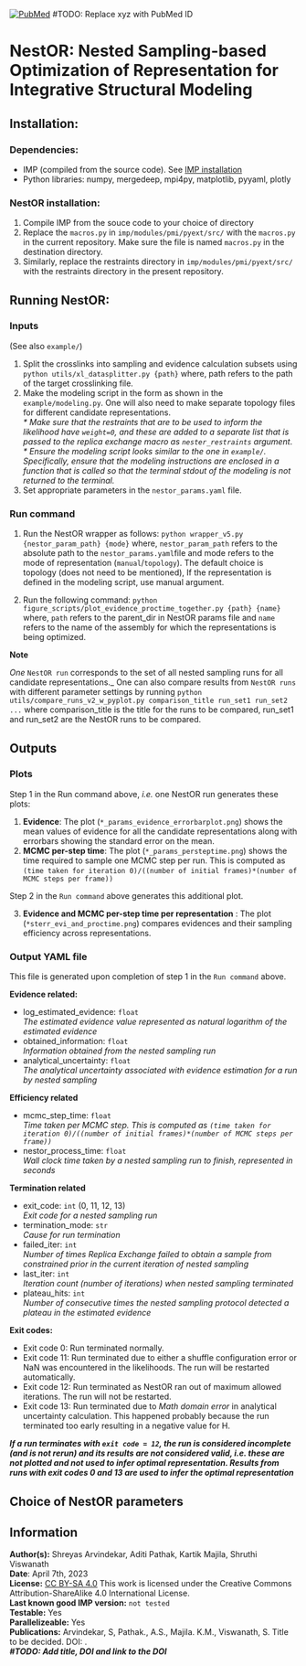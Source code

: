 [![PubMed](https://salilab.org/imp-systems/static/images/pubmed.png)](https://pubmed.ncbi.nlm.nih.gov/xyz/)     #TODO: Replace xyz with PubMed ID


# **NestOR: Nested Sampling-based Optimization of Representation for Integrative Structural Modeling**

## **Installation:**
### **Dependencies:**  
* IMP (compiled from the source code). See [IMP installation](https://github.com/salilab/imp)
* Python libraries: numpy, mergedeep, mpi4py, matplotlib, pyyaml, plotly
  
### **NestOR installation:**  
1. Compile IMP from the souce code to your choice of directory
2. Replace the `macros.py` in `imp/modules/pmi/pyext/src/` with the `macros.py` in the current repository. Make sure the file is named `macros.py` in the destination directory. 
3. Similarly, replace the restraints directory in `imp/modules/pmi/pyext/src/` with the restraints directory in the present repository.

## **Running NestOR:**

### Inputs 

(See also `example/`)
1. Split the crosslinks into sampling and evidence calculation subsets using `python utils/xl_datasplitter.py {path}` where, path refers to the path of the target crosslinking file.
2. Make the modeling script in the form as shown in the `example/modeling.py`. One will also need to make separate topology files for different candidate representations.  
   _* Make sure that the restraints that are to be used to inform the likelihood have `weight=0`, and these are added to a separate list that is passed to the replica exchange macro as `nester_restraints` argument_.  
   _* Ensure the modeling script looks similar to the one in `example/`. Specifically, ensure that the modeling instructions are enclosed in a function that is called so that the terminal stdout of the modeling is not returned to the terminal._
4. Set appropriate parameters in the `nestor_params.yaml` file. 

### Run command

1. Run the NestOR wrapper as follows: 
```python wrapper_v5.py {nestor_param_path} {mode}```
where, `nestor_param_path` refers to the absolute path to the `nestor_params.yaml`file and mode refers to the mode of representation (`manual`/`topology`). The default choice is topology (does not need to be mentioned), If the representation is defined in the modeling script, use manual argument.

2. Run the following command: 
```python figure_scripts/plot_evidence_proctime_together.py {path} {name}```
where, `path` refers to the parent_dir in NestOR params file and `name` refers to the name of the assembly for which the representations is being optimized.

**Note**

_One_ `NestOR run` corresponds to the set of all nested sampling runs for all candidate representations._
One can also compare results from `NestOR runs` with different parameter settings by running `python utils/compare_runs_v2_w_pyplot.py comparison_title run_set1 run_set2 ...` where comparison_title is the title for the runs to be compared, run_set1 and run_set2 are the NestOR runs to be compared.

## Outputs 

### Plots

Step 1  in the Run command above, _i.e._ one NestOR run generates these plots: 

1. **Evidence**: The plot (`*_params_evidence_errorbarplot.png`) shows the mean values of evidence for all the candidate representations along with errorbars showing the standard error on the mean.
2. **MCMC per-step time**: The plot (`*_params_persteptime.png`) shows the time required to sample one MCMC step per run. This is computed as `(time taken for iteration 0)/((number of initial frames)*(number of MCMC steps per frame))`

Step 2 in the `Run command` above generates this additional plot. 

3. **Evidence and MCMC per-step time per representation** : The plot (`*sterr_evi_and_proctime.png`) compares evidences and their sampling efficiency across representations.

### Output YAML file

This file is generated upon completion of step 1 in the `Run command` above. 

**Evidence related:**  
- log_estimated_evidence: `float`  
    _The estimated evidence value represented as natural logarithm of the estimated evidence_
- obtained_information: `float`  
    _Information obtained from the nested sampling run_
- analytical_uncertainty: `float`  
    _The analytical uncertainty associated with evidence estimation for a run by nested sampling_

**Efficiency related**   
- mcmc_step_time: `float`  
    _Time taken per MCMC step. This is computed as `(time taken for iteration 0)/((number of initial frames)*(number of MCMC steps per frame))`_
- nestor_process_time: `float`  
    _Wall clock time taken by a nested sampling run to finish, represented in seconds_

**Termination related** 
- exit_code: `int` (0, 11, 12, 13)  
    _Exit code for a nested sampling run_
- termination_mode: `str`  
    _Cause for run termination_
- failed_iter: `int`  
    _Number of times Replica Exchange failed to obtain a sample from constrained prior in the current iteration of nested sampling_
- last_iter: `int`  
    _Iteration count (number of iterations) when nested sampling terminated_
- plateau_hits: `int`  
    _Number of consecutive times the nested sampling protocol detected a plateau in the estimated evidence_

**Exit codes:**  
- Exit code 0: Run terminated normally.  
- Exit code 11: Run terminated due to either a shuffle configuration error or NaN was encountered in the likelihoods. The run will be restarted automatically.  
- Exit code 12: Run terminated as NestOR ran out of maximum allowed iterations. The run will not be restarted.  
- Exit code 13: Run  terminated due to *Math domain error* in analytical uncertainty calculation. This happened probably because the run terminated too early resulting in a negative value for H. 

**_If a run terminates with `exit code = 12`, the run is considered incomplete (and is not rerun) and its results are not considered valid, i.e. these are not plotted and not used to infer optimal representation. Results from runs with exit codes 0 and 13 are used to infer the optimal representation_**

## Choice of NestOR parameters 

## **Information**
**Author(s):** Shreyas Arvindekar, Aditi Pathak, Kartik Majila, Shruthi Viswanath  
**Date**: April 7th, 2023  
**License:** [CC BY-SA 4.0](https://creativecommons.org/licenses/by-sa/4.0/)
This work is licensed under the Creative Commons Attribution-ShareAlike 4.0
International License.  
**Last known good IMP version:** `not tested`   
**Testable:** Yes  
**Parallelizeable:** Yes  
**Publications:**  Arvindekar, S, Pathak., A.S., Majila. K.M., Viswanath, S. Title to be decided. DOI: [](https://doi.org/).     
**_#TODO: Add title, DOI and link to the DOI_**
